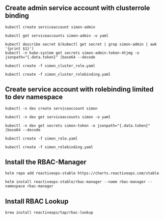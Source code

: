 ## Create admin service account with clusterrole binding

```
kubectl create serviceaccount simon-admin

kubectl get serviceaccounts simon-admin -o yaml

kubectl describe secret $(kubectl get secret | grep simon-admin | awk '{print $1}')
kubectl -n kube-system get secrets simon-admin-token-4tjmg -o jsonpath="{.data.token}" |base64 --decode

kubectl create -f simon_cluster_role.yaml

kubectl create -f simon_cluster_rolebinding.yaml
```


## Create service account with rolebinding limited to dev namespace

```
kubectl -n dev create serviceaccount simon

kubectl -n dev get serviceaccounts simon -o yaml

kubectl -n dev get secrets simon-token -o jsonpath="{.data.token}" |base64 --decode

kubectl create -f simon_role.yaml

kubectl create -f simon_rolebinding.yaml
```

## Install the RBAC-Manager

```
helm repo add reactiveops-stable https://charts.reactiveops.com/stable

helm install reactiveops-stable/rbac-manager --name rbac-manager --namespace rbac-manager
```

## Install RBAC Lookup

```
brew install reactiveops/tap/rbac-lookup
```
